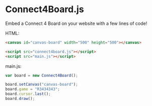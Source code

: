 # Connect4Board.js

Embed a Connect 4 Board on your website with a few lines of code!


HTML:
```HTML
<canvas id="canvas-board" width="500" height="500"></canvas>

<script src="connect4board.js"></script>
<script src="main.js"></script>
```

main.js:
```JavaScript
var board = new Connect4Board();

board.setCanvas("canvas-board");
board.game = "R3434343";
board.cursor.last();
board.draw();
```